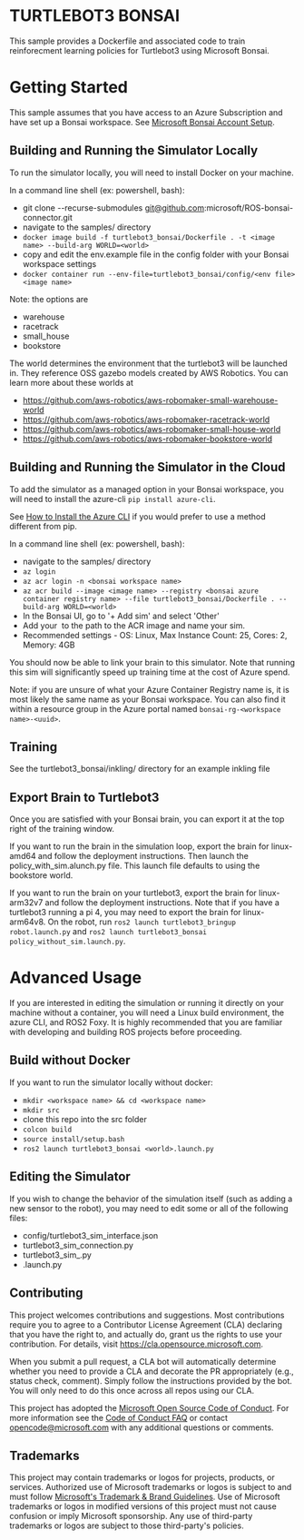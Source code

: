 # TURTLEBOT3 BONSAI
This sample provides a Dockerfile and associated code to train reinforecment learning policies for Turtlebot3 using Microsoft Bonsai.

# Getting Started
This sample assumes that you have access to an Azure Subscription and have set up a Bonsai workspace. See [Microsoft Bonsai Account Setup](https://docs.microsoft.com/en-us/bonsai/guides/account-setup).

## Building and Running the Simulator Locally
To run the simulator locally, you will need to install Docker on your machine.

In a command line shell (ex: powershell, bash):

* git clone --recurse-submodules git@github.com:microsoft/ROS-bonsai-connector.git
* navigate to the samples/ directory
* `docker image build -f turtlebot3_bonsai/Dockerfile . -t <image name> --build-arg WORLD=<world>`
* copy and edit the env.example file in the config folder with your Bonsai workspace settings
* `docker container run --env-file=turtlebot3_bonsai/config/<env file> <image name>`

Note: the <world> options are
* warehouse
* racetrack
* small_house
* bookstore

The world determines the environment that the turtlebot3 will be launched in. They reference OSS gazebo models created by AWS Robotics. You can learn more about these worlds at

* https://github.com/aws-robotics/aws-robomaker-small-warehouse-world
* https://github.com/aws-robotics/aws-robomaker-racetrack-world
* https://github.com/aws-robotics/aws-robomaker-small-house-world
* https://github.com/aws-robotics/aws-robomaker-bookstore-world

## Building and Running the Simulator in the Cloud
To add the simulator as a managed option in your Bonsai workspace, you will need to install the azure-cli `pip install azure-cli`.

See [How to Install the Azure CLI](https://docs.microsoft.com/en-us/cli/azure/install-azure-cli) if you would prefer to use a method different from pip.

In a command line shell (ex: powershell, bash):

* navigate to the samples/ directory
* `az login`
* `az acr login -n <bonsai workspace name>`
* `az acr build --image <image name> --registry <bonsai azure container registry name> --file turtlebot3_bonsai/Dockerfile . --build-arg WORLD=<world>`
* In the Bonsai UI, go to '+ Add sim' and select 'Other'
* Add your <image name> to the path to the ACR image and name your sim.
* Recommended settings - OS: Linux, Max Instance Count: 25, Cores: 2, Memory: 4GB

You should now be able to link your brain to this simulator. Note that running this sim will significantly speed up training time at the cost of Azure spend.

Note: if you are unsure of what your Azure Container Registry name is, it is most likely the same name as your Bonsai workspace. You can also find it within a resource group in the Azure portal named `bonsai-rg-<workspace name>-<uuid>`.

## Training
See the turtlebot3_bonsai/inkling/ directory for an example inkling file

## Export Brain to Turtlebot3
Once you are satisfied with your Bonsai brain, you can export it at the top right of the training window.

If you want to run the brain in the simulation loop, export the brain for linux-amd64 and follow the deployment instructions. Then launch the policy_with_sim.alunch.py file. This launch file defaults to using the bookstore world.

If you want to run the brain on your turtlebot3, export the brain for linux-arm32v7 and follow the deployment instructions. Note that if you have a turtlebot3 running a pi 4, you may need to export the brain for linux-arm64v8. On the robot, run `ros2 launch turtlebot3_bringup robot.launch.py` and `ros2 launch turtlebot3_bonsai policy_without_sim.launch.py`.

# Advanced Usage
If you are interested in editing the simulation or running it directly on your machine without a container, you will need a Linux build environment, the azure CLI, and ROS2 Foxy. It is highly recommended that you are familiar with developing and building ROS projects before proceeding.

## Build without Docker

If you want to run the simulator locally without docker:
* `mkdir <workspace name> && cd <workspace name>`
* `mkdir src`
* clone this repo into the src folder
* `colcon build`
* `source install/setup.bash`
* `ros2 launch turtlebot3_bonsai <world>.launch.py`

## Editing the Simulator

If you wish to change the behavior of the simulation itself (such as adding a new sensor to the robot), you may need to edit some or all of the following files:
* config/turtlebot3_sim_interface.json
* turtlebot3_sim_connection.py
* turtlebot3_sim_.py
* <world>.launch.py

## Contributing

This project welcomes contributions and suggestions.  Most contributions require you to agree to a
Contributor License Agreement (CLA) declaring that you have the right to, and actually do, grant us
the rights to use your contribution. For details, visit https://cla.opensource.microsoft.com.

When you submit a pull request, a CLA bot will automatically determine whether you need to provide
a CLA and decorate the PR appropriately (e.g., status check, comment). Simply follow the instructions
provided by the bot. You will only need to do this once across all repos using our CLA.

This project has adopted the [Microsoft Open Source Code of Conduct](https://opensource.microsoft.com/codeofconduct/).
For more information see the [Code of Conduct FAQ](https://opensource.microsoft.com/codeofconduct/faq/) or
contact [opencode@microsoft.com](mailto:opencode@microsoft.com) with any additional questions or comments.

## Trademarks

This project may contain trademarks or logos for projects, products, or services. Authorized use of Microsoft
trademarks or logos is subject to and must follow
[Microsoft's Trademark & Brand Guidelines](https://www.microsoft.com/en-us/legal/intellectualproperty/trademarks/usage/general).
Use of Microsoft trademarks or logos in modified versions of this project must not cause confusion or imply Microsoft sponsorship.
Any use of third-party trademarks or logos are subject to those third-party's policies.
